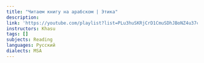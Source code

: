```yaml
---
title: "Читаем книгу на арабском | Этика"
description:
link: 'https://youtube.com/playlist?list=PLu3huSKRjCrD1CmuSDhJBoNZ4u37cAzUf&si=ayWGW1rdOkp6WZ7-'
instructors: Khasu
tags: []
subjects: Reading
languages: Русский
dialects: MSA
---
```

